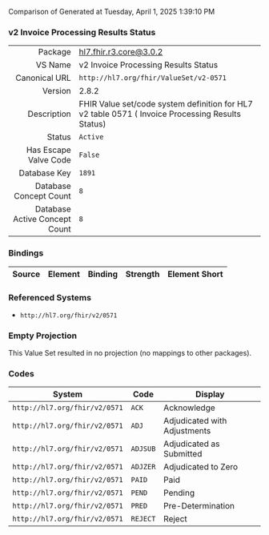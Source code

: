 Comparison of 
Generated at Tuesday, April 1, 2025 1:39:10 PM

### v2 Invoice Processing Results Status

|      |     |
| ---: | --- |
| Package | hl7.fhir.r3.core@3.0.2 |
| VS Name | v2 Invoice Processing Results Status |
| Canonical URL | `http://hl7.org/fhir/ValueSet/v2-0571` |
| Version | 2.8.2 |
| Description | FHIR Value set/code system definition for HL7 v2 table 0571 ( Invoice Processing Results Status) |
| Status | `Active` |
| Has Escape Valve Code | `False` |
| Database Key | `1891` |
| Database Concept Count | `8` |
| Database Active Concept Count | `8` |
### Bindings

| Source | Element | Binding | Strength | Element Short |
| ------ | ------- | ------- | -------- | ------------- |

### Referenced Systems

* `http://hl7.org/fhir/v2/0571`
### Empty Projection

This Value Set resulted in no projection (no mappings to other packages).

### Codes

| System | Code | Display |
| ------ | ---- | ------- |
| `http://hl7.org/fhir/v2/0571` | `ACK` | Acknowledge |
| `http://hl7.org/fhir/v2/0571` | `ADJ` | Adjudicated with Adjustments |
| `http://hl7.org/fhir/v2/0571` | `ADJSUB` | Adjudicated as Submitted |
| `http://hl7.org/fhir/v2/0571` | `ADJZER` | Adjudicated to Zero |
| `http://hl7.org/fhir/v2/0571` | `PAID` | Paid |
| `http://hl7.org/fhir/v2/0571` | `PEND` | Pending |
| `http://hl7.org/fhir/v2/0571` | `PRED` | Pre-Determination |
| `http://hl7.org/fhir/v2/0571` | `REJECT` | Reject |
